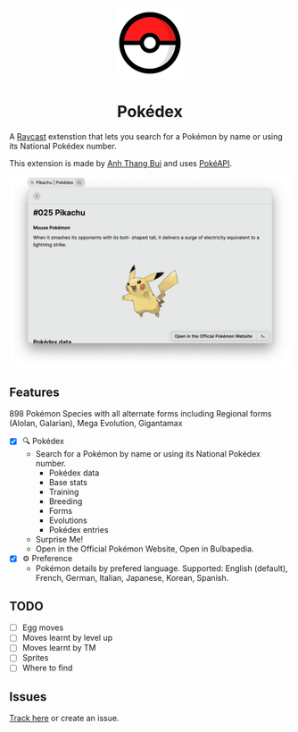 <p align="center">
  <img src="assets/icon.png" height="128">
  <h1 align="center">Pokédex</h1>
</p>

A [Raycast](https://raycast.com/) extenstion that lets you search for a Pokémon by name or using its National Pokédex number.

This extension is made by [Anh Thang Bui](https://github.com/anhthang) and uses [PokéAPI](https://pokeapi.co/).

![Example](./media/example.png)

## Features

898 Pokémon Species with all alternate forms including Regional forms (Alolan, Galarian), Mega Evolution, Gigantamax

- [x] 🔍 Pokédex
  - Search for a Pokémon by name or using its National Pokédex number.
    - Pokédex data
    - Base stats
    - Training
    - Breeding
    - Forms
    - Evolutions
    - Pokédex entries
  - Surprise Me!
  - Open in the Official Pokémon Website, Open in Bulbapedia.
- [x] ⚙️ Preference
  - Pokémon details by prefered language. Supported: English (default), French, German, Italian, Japanese, Korean, Spanish.

## TODO

- [ ] Egg moves
- [ ] Moves learnt by level up
- [ ] Moves learnt by TM
- [ ] Sprites
- [ ] Where to find

## Issues

[Track here](https://github.com/anhthang/raycast-pokedex/issues) or create an issue.
